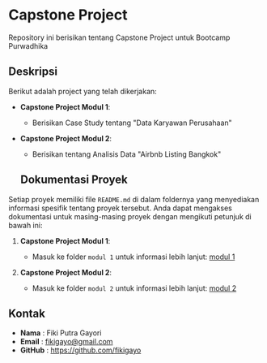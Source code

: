   # Capstone Project

Repository ini berisikan tentang Capstone Project untuk Bootcamp Purwadhika

  ## Deskripsi

Berikut adalah project yang telah dikerjakan:

- **Capstone Project Modul 1**: 
  - Berisikan Case Study tentang "Data Karyawan Perusahaan"

- **Capstone Project Modul 2**: 
  - Berisikan tentang Analisis Data "Airbnb Listing Bangkok"

  ## Dokumentasi Proyek

Setiap proyek memiliki file `README.md` di dalam foldernya yang menyediakan informasi spesifik tentang proyek tersebut. Anda dapat mengakses dokumentasi untuk masing-masing proyek dengan mengikuti petunjuk di bawah ini:

1. **Capstone Project Modul 1**:
   - Masuk ke folder `modul 1` untuk informasi lebih lanjut: [modul 1](https://github.com/fikigayo/Capstone-Project/tree/main/modul%201)

2. **Capstone Project Modul 2**:
   - Masuk ke folder `modul 2` untuk informasi lebih lanjut: [modul 2](https://github.com/fikigayo/Capstone-Project/tree/main/modul%202)


## Kontak

- **Nama**    : Fiki Putra Gayori
- **Email**   : fikigayo@gmail.com
- **GitHub**  : https://github.com/fikigayo
